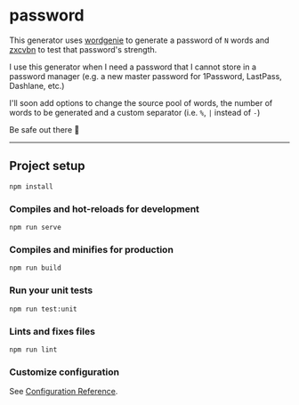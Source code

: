 # password

This generator uses [wordgenie](https://npm) to generate a password of `N` words
and [zxcvbn]() to test that password's strength.

I use this generator when I need a password that I cannot store in a password
manager (e.g. a new master password for 1Password, LastPass, Dashlane, etc.)

I'll soon add options to change the source pool of words, the number of
words to be generated and a custom separator (i.e. `%`, `|` instead of `-`)

Be safe out there 🖖

----

## Project setup
```
npm install
```

### Compiles and hot-reloads for development
```
npm run serve
```

### Compiles and minifies for production
```
npm run build
```

### Run your unit tests
```
npm run test:unit
```

### Lints and fixes files
```
npm run lint
```

### Customize configuration
See [Configuration Reference](https://cli.vuejs.org/config/).
